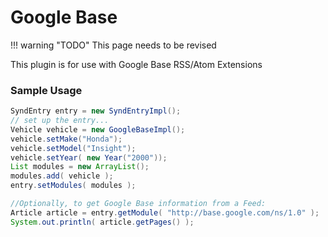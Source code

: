 # Google Base

!!! warning "TODO"
    This page needs to be revised

This plugin is for use with Google Base RSS/Atom Extensions

### Sample Usage

```java
SyndEntry entry = new SyndEntryImpl();
// set up the entry...
Vehicle vehicle = new GoogleBaseImpl();
vehicle.setMake("Honda");
vehicle.setModel("Insight");
vehicle.setYear( new Year("2000"));
List modules = new ArrayList();
modules.add( vehicle );
entry.setModules( modules );

//Optionally, to get Google Base information from a Feed:
Article article = entry.getModule( "http://base.google.com/ns/1.0" );
System.out.println( article.getPages() );
```
